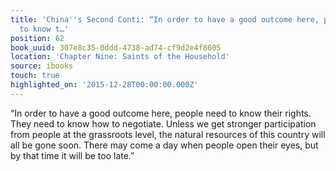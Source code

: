```yaml
---
title: 'China''s Second Conti: “In order to have a good outcome here, people need
  to know t…'
position: 62
book_uuid: 307e8c35-0ddd-4738-ad74-cf9d2e4f8605
location: 'Chapter Nine: Saints of the Household'
source: ibooks
touch: true
highlighted_on: '2015-12-28T00:00:00.000Z'
---
```


“In order to have a good outcome here, people need to know their rights. They need to know how to negotiate. Unless we get stronger participation from people at the grassroots level, the natural resources of this country will all be gone soon. There may come a day when people open their eyes, but by that time it will be too late.”